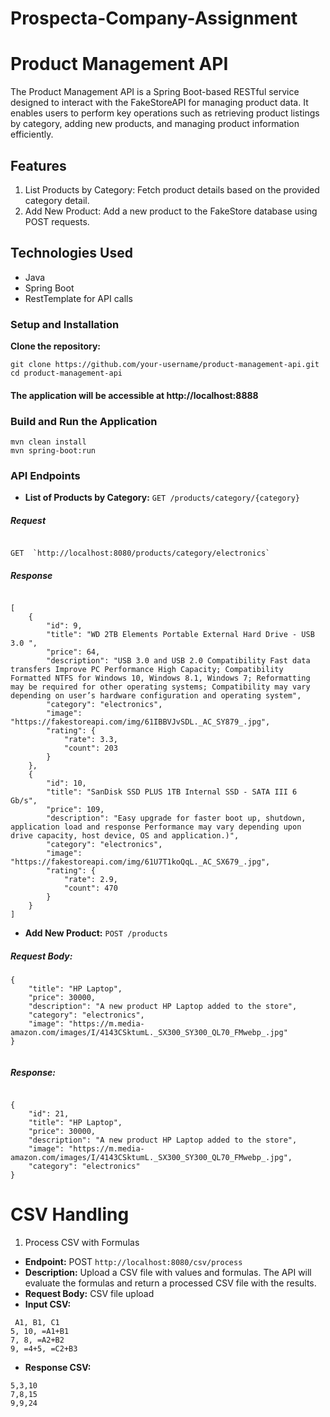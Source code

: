 # Prospecta-Company-Assignment

# Product Management API
 The Product Management API is a Spring Boot-based RESTful service designed to interact with the FakeStoreAPI for managing product data. It enables users to perform key operations such as retrieving product listings by category, adding new products, and managing product information efficiently.


## Features
1. List Products by Category: Fetch product details based on the provided category detail.
2. Add New Product: Add a new product to the FakeStore database using POST requests.
   
## Technologies Used
- Java
- Spring Boot
- RestTemplate for API calls

 ### Setup and Installation

 **Clone the repository:**

```
git clone https://github.com/your-username/product-management-api.git
cd product-management-api

```

#### The application will be accessible at http://localhost:8888

### Build and Run the Application
```
mvn clean install
mvn spring-boot:run
```

### API Endpoints
- **List of Products by Category:** `GET /products/category/{category}`

##### Request
```

GET  `http://localhost:8080/products/category/electronics`

```
##### Response

```

[
    {
        "id": 9,
        "title": "WD 2TB Elements Portable External Hard Drive - USB 3.0 ",
        "price": 64,
        "description": "USB 3.0 and USB 2.0 Compatibility Fast data transfers Improve PC Performance High Capacity; Compatibility Formatted NTFS for Windows 10, Windows 8.1, Windows 7; Reformatting may be required for other operating systems; Compatibility may vary depending on user’s hardware configuration and operating system",
        "category": "electronics",
        "image": "https://fakestoreapi.com/img/61IBBVJvSDL._AC_SY879_.jpg",
        "rating": {
            "rate": 3.3,
            "count": 203
        }
    },
    {
        "id": 10,
        "title": "SanDisk SSD PLUS 1TB Internal SSD - SATA III 6 Gb/s",
        "price": 109,
        "description": "Easy upgrade for faster boot up, shutdown, application load and response Performance may vary depending upon drive capacity, host device, OS and application.)",
        "category": "electronics",
        "image": "https://fakestoreapi.com/img/61U7T1koQqL._AC_SX679_.jpg",
        "rating": {
            "rate": 2.9,
            "count": 470
        }
    }
]

```
- **Add New Product:** `POST /products`

##### Request Body:

```
{
    "title": "HP Laptop",
    "price": 30000,
    "description": "A new product HP Laptop added to the store",
    "category": "electronics",
    "image": "https://m.media-amazon.com/images/I/4143CSktumL._SX300_SY300_QL70_FMwebp_.jpg"
}


```
##### Response:
```

{
    "id": 21,
    "title": "HP Laptop",
    "price": 30000,
    "description": "A new product HP Laptop added to the store",
    "image": "https://m.media-amazon.com/images/I/4143CSktumL._SX300_SY300_QL70_FMwebp_.jpg",
    "category": "electronics"
}

```
# CSV Handling
1. Process CSV with Formulas
- **Endpoint:** POST `http://localhost:8080/csv/process`
- **Description:** Upload a CSV file with values and formulas. The API will evaluate the formulas and return a processed CSV file with the results.
- **Request Body:**  CSV file upload
- **Input CSV:**
 ```
  A1, B1, C1
 5, 10, =A1+B1
 7, 8, =A2+B2
 9, =4+5, =C2+B3

 ```
- **Response CSV:**
 ```
 5,3,10
 7,8,15
 9,9,24

 ```


